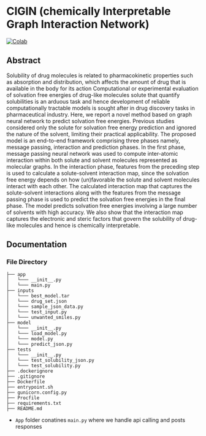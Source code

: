 # CIGIN (chemically Interpretable Graph Interaction Network)

[![Colab](https://colab.research.google.com/assets/colab-badge.svg)](https://colab.research.google.com/drive/10SZqCpc8wp0sUU-TGhhLGZ6Vmy3ihPg0?usp=sharing)

## Abstract

Solubility of drug molecules is related to pharmacokinetic properties such as absorption and distribution, which affects the amount of drug that is available in the body for its action Computational or experimental evaluation of solvation free energies of drug-like molecules solute that quantify solubilities is an arduous task and hence development of reliable computationally tractable models is sought after in drug discovery tasks in pharmaceutical industry. Here, we report a novel method based on graph neural network to predict solvation free energies. Previous studies considered only the solute for solvation free energy prediction and ignored the nature of the solvent, limiting their practical applicability. The proposed model is an end-to-end framework comprising three phases namely, message passing, interaction and prediction phases. In the first phase, message passing neural network was used to compute inter-atomic interaction within both solute and solvent molecules represented as molecular graphs. In the interaction phase, features from the preceding step is used to calculate a solute-solvent interaction map, since the solvation free energy depends on how (un)favorable the solute and solvent molecules interact with each other. The calculated interaction map that captures the solute-solvent interactions along with the features from the message passing phase is used to predict the solvation free energies in the final phase. The model predicts solvation free energies involving a large number of solvents with high accuracy. We also show that the interaction map captures the electronic and steric factors that govern the solubility of drug-like molecules and hence is chemically interpretable.

## Documentation

### File Directory

```
├── app
│   └─── __init__.py
│   └─── main.py
├── inputs
│   └─── best_model.tar
│   └─── drug_set.json
│   └─── sample_json_data.py
│   └─── test_input.py
│   └─── unwanted_smiles.py
├── model
│   └─── __init__.py
│   └─── load_model.py
│   └─── model.py
│   └─── predict_json.py
├── tests
│   └─── __init__.py
│   └─── test_solubility_json.py
│   └─── test_solubility.py
├── .dockerignore
├── .gitignore
├── Dockerfile
├── entrypoint.sh
├── gunicorn.config.py
├── Procfile
├── requirements.txt
├── README.md

```

- `App` folder conatines `main.py` where we handle api calling and posts responses
